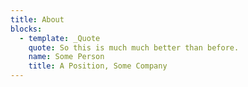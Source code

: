 ```yaml
---
title: About
blocks:
  - template: _Quote
    quote: So this is much much better than before.
    name: Some Person
    title: A Position, Some Company
---
```

